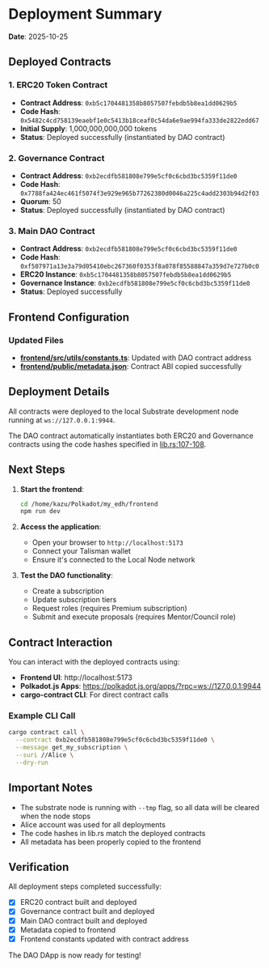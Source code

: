 # Deployment Summary

**Date**: 2025-10-25

## Deployed Contracts

### 1. ERC20 Token Contract
- **Contract Address**: `0xb5c1704481358b8057507febdb5b8ea1dd0629b5`
- **Code Hash**: `0x5482c4cd758139eaebf1e0c5413b18ceaf0c54da6e9ae994fa333de2822edd67`
- **Initial Supply**: 1,000,000,000,000 tokens
- **Status**: Deployed successfully (instantiated by DAO contract)

### 2. Governance Contract
- **Contract Address**: `0xb2ecdfb581808e799e5cf0c6cbd3bc5359f11de0`
- **Code Hash**: `0x7788fa424ec461f5074f3e929e965b77262380d0046a225c4add2303b94d2f03`
- **Quorum**: 50
- **Status**: Deployed successfully (instantiated by DAO contract)

### 3. Main DAO Contract
- **Contract Address**: `0xb2ecdfb581808e799e5cf0c6cbd3bc5359f11de0`
- **Code Hash**: `0xf507971a13e3a79d05410ebc267360f0353f8a078f85588847a359d7e727b0c0`
- **ERC20 Instance**: `0xb5c1704481358b8057507febdb5b8ea1dd0629b5`
- **Governance Instance**: `0xb2ecdfb581808e799e5cf0c6cbd3bc5359f11de0`
- **Status**: Deployed successfully

## Frontend Configuration

### Updated Files
- **[frontend/src/utils/constants.ts](frontend/src/utils/constants.ts#L2)**: Updated with DAO contract address
- **[frontend/public/metadata.json](frontend/public/metadata.json)**: Contract ABI copied successfully

## Deployment Details

All contracts were deployed to the local Substrate development node running at `ws://127.0.0.1:9944`.

The DAO contract automatically instantiates both ERC20 and Governance contracts using the code hashes specified in [lib.rs:107-108](lib.rs#L107-L108).

## Next Steps

1. **Start the frontend**:
   ```bash
   cd /home/kazu/Polkadot/my_edh/frontend
   npm run dev
   ```

2. **Access the application**:
   - Open your browser to `http://localhost:5173`
   - Connect your Talisman wallet
   - Ensure it's connected to the Local Node network

3. **Test the DAO functionality**:
   - Create a subscription
   - Update subscription tiers
   - Request roles (requires Premium subscription)
   - Submit and execute proposals (requires Mentor/Council role)

## Contract Interaction

You can interact with the deployed contracts using:

- **Frontend UI**: http://localhost:5173
- **Polkadot.js Apps**: https://polkadot.js.org/apps/?rpc=ws://127.0.0.1:9944
- **cargo-contract CLI**: For direct contract calls

### Example CLI Call
```bash
cargo contract call \
  --contract 0xb2ecdfb581808e799e5cf0c6cbd3bc5359f11de0 \
  --message get_my_subscription \
  --suri //Alice \
  --dry-run
```

## Important Notes

- The substrate node is running with `--tmp` flag, so all data will be cleared when the node stops
- Alice account was used for all deployments
- The code hashes in lib.rs match the deployed contracts
- All metadata has been properly copied to the frontend

## Verification

All deployment steps completed successfully:
- [x] ERC20 contract built and deployed
- [x] Governance contract built and deployed
- [x] Main DAO contract built and deployed
- [x] Metadata copied to frontend
- [x] Frontend constants updated with contract address

The DAO DApp is now ready for testing!

